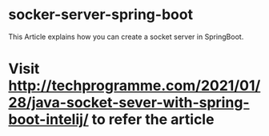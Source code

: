 # socker-server-spring-boot

This Article explains how you can create a socket server in SpringBoot. 
# Visit http://techprogramme.com/2021/01/28/java-socket-sever-with-spring-boot-intelij/ to refer the article
